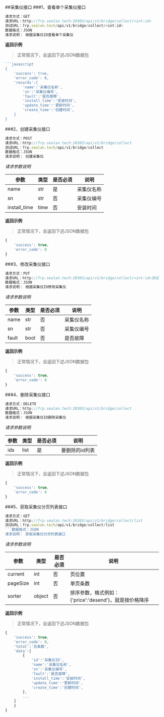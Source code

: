 ##采集仪接口
###1、查看单个采集仪接口
```javascript
请求方式：GET
请求URL：http://frp.sealan.tech:20303/api/v1/bridge/collect/<int:id>
测试URL：frp.sealan.tech/api/v1/bridge/collect/<int:id>
数据格式：JSON
请求说明： 根据采集仪ID查看单个采集仪
```
**返回示例**
> 正常情况下，会返回下述JSON数据包
```javascript
```javascript
{
	'success': true,
	'error_code': 0,
	'records':{
		'name':'采集仪名称',
		'sn':'采集仪编号',
		'fault':'是否故障',
		'install_time':'安装时间',
		'update_time':'更新时间',
		'create_time':'创建时间',
	}
}
```
###2、创建采集仪接口
```javascript
请求方式：POST
请求URL：http://frp.sealan.tech:20303/api/v1/bridge/collect
测试URL：frp.sealan.tech/api/v1/bridge/collect
数据格式：JSON
请求说明： 创建采集仪
```
*请求参数说明*

| 参数  | 类型   | 是否必须 | 说明        |
| ----- | ------ | -------- | ----------- |
|name|str|是|采集仪名称|
|sn|str|否|采集仪编号|
|install_time|time|否|安装时间|

**返回示例**
> 正常情况下，会返回下述JSON数据包
```javascript
{
	'success': true,
	'error_code': 0
}
```
###3、修改采集仪接口
```javascript
请求方式：PUT
请求URL：http://frp.sealan.tech:20303/api/v1/bridge/collect/<int:id>测试URL：frp.sealan.tech/api/v1/bridge/collect/<int:id>
数据格式：JSON
请求说明： 根据采集仪ID修改采集仪
```
*请求参数说明*

| 参数  | 类型   | 是否必须 | 说明        |
| ----- | ------ | -------- | ----------- |
|name|str|否|采集仪名称|
|sn|str|否|采集仪编号|
|fault|bool|否|是否故障|

**返回示例**
> 正常情况下，会返回下述JSON数据包
```javascript
{
	'success': true,
	'error_code': 0
}
```
###4、删除采集仪接口
```javascript
请求方式：DELETE
请求URL：http://frp.sealan.tech:20303/api/v1/bridge/collect
数据格式：JSON
请求说明： 根据采集仪ID删除采集仪
```
*请求参数说明*

| 参数  | 类型   | 是否必须 | 说明        |
| ----- | ------ | -------- | ----------- |
|ids|list|是|要删除的id列表|
**返回示例**
> 正常情况下，会返回下述JSON数据包
```javascript
{
	'success': true,
	'error_code': 0
}
```
###5、获取采集仪分页列表接口
```javascript
请求方式：GET
请求URL：http://frp.sealan.tech:20303/api/v1/bridge/collect/list
测试URL：frp.sealan.tech/api/v1/bridge/collect/list
```数据格式：JSON
请求说明： 获取采集仪分页列表接口
```
*请求参数说明*

| 参数  | 类型   | 是否必须 | 说明        |
| ----- | ------ | -------- | ----------- |
|current|int|否|页位置|
|pageSize|int|否|单页条数|
|sorter|object|否|排序参数，格式例如：{'price':'desend'}，就是按价格降序|

**返回示例**
> 正常情况下，会返回下述JSON数据包
```javascript
{
	'success': true,
	'error_code': 0,
	'total':'总条数',
	'data':[
		{
			'id':'采集仪ID',
			'name':'采集仪名称',
			'sn':'采集仪编号',
			'fault':'是否故障',
			'install_time':'安装时间',
			'update_time':'更新时间',
			'create_time':'创建时间',
		},
		...
	]
	}
}
```
